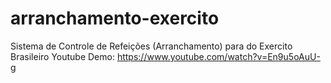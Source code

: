 # arranchamento-exercito

Sistema de Controle de Refeições (Arranchamento) para do Exercito Brasileiro
Youtube Demo: https://www.youtube.com/watch?v=En9u5oAuU-g
